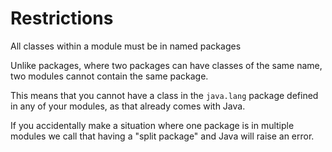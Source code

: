 # Restrictions

All classes within a module must be in named packages

Unlike packages, where two packages can have classes of the same name,
two modules cannot contain the same package. 

This means that you cannot have a class in the `java.lang` package defined
in any of your modules, as that already comes with Java. 

If you accidentally make a situation where one package is in multiple modules
we call that having a "split package" and Java will raise an error.